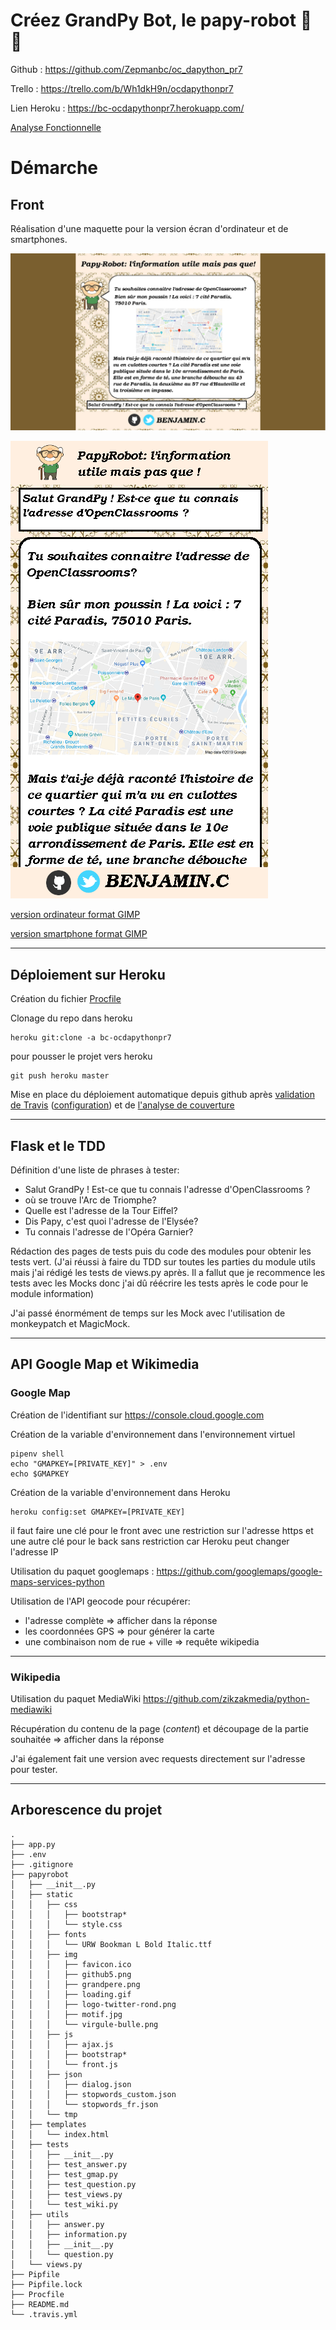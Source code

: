 # Créez GrandPy Bot, le papy-robot 🤖 👴

Github : https://github.com/Zepmanbc/oc_dapython_pr7

Trello : https://trello.com/b/Wh1dkH9n/ocdapythonpr7

Lien Heroku : https://bc-ocdapythonpr7.herokuapp.com/

[Analyse Fonctionnelle](https://github.com/Zepmanbc/oc_dapython_pr7/blob/master/doc/analyse_fonctionelle.md)

# Démarche

## Front

Réalisation d'une maquette pour la version écran d'ordinateur et de smartphones.

![version ordinateur](front/version_ordi.png)

![version smartphone](front/version_mobile.png)

[version ordinateur format GIMP](https://github.com/Zepmanbc/oc_dapython_pr7/raw/master/doc/front/version_ordi.xcf)

[version smartphone format GIMP](https://github.com/Zepmanbc/oc_dapython_pr7/raw/master/doc/front/version_mobile.xcf)

---

## Déploiement sur Heroku

Création du fichier [Procfile](https://github.com/Zepmanbc/oc_dapython_pr7/blob/master/Procfile)

Clonage du repo dans heroku

    heroku git:clone -a bc-ocdapythonpr7

pour pousser le projet vers heroku

    git push heroku master

Mise en place du déploiement automatique depuis github après [validation de Travis](https://www.travis-ci.org/Zepmanbc/oc_dapython_pr7) ([configuration](https://github.com/Zepmanbc/oc_dapython_pr7/blob/master/.travis.yml)) et de [l'analyse de couverture](https://coveralls.io/github/Zepmanbc/oc_dapython_pr7)

---

## Flask et le TDD

Définition d'une liste de phrases à tester:

* Salut GrandPy ! Est-ce que tu connais l'adresse d'OpenClassrooms ?
* où se trouve l'Arc de Triomphe?
* Quelle est l'adresse de la Tour Eiffel?
* Dis Papy, c'est quoi l'adresse de l'Elysée?
* Tu connais l'adresse de l'Opéra Garnier?

Rédaction des pages de tests puis du code des modules pour obtenir les tests vert. (J'ai réussi à faire du TDD sur toutes les parties du module utils mais j'ai rédigé les tests de views.py après. Il a fallut que je recommence les tests avec les Mocks donc j'ai dû réécrire les tests après le code pour le module information)

J'ai passé énormément de temps sur les Mock avec l'utilisation de monkeypatch et MagicMock.

---

## API Google Map et Wikimedia

### Google Map

Création de l'identifiant sur https://console.cloud.google.com

Création de la variable d'environnement dans l'environnement virtuel

    pipenv shell
    echo "GMAPKEY=[PRIVATE_KEY]" > .env
    echo $GMAPKEY

Création de la variable d'environnement dans Heroku

    heroku config:set GMAPKEY=[PRIVATE_KEY]

il faut faire une clé pour le front avec une restriction sur l'adresse https et une autre clé pour le back sans restriction car Heroku peut changer l'adresse IP

Utilisation du paquet googlemaps : https://github.com/googlemaps/google-maps-services-python

Utilisation de l'API geocode pour récupérer:

* l'adresse complète => afficher dans la réponse
* les coordonnées GPS => pour générer la carte
* une combinaison nom de rue + ville => requête wikipedia

---

### Wikipedia

Utilisation du paquet MediaWiki https://github.com/zikzakmedia/python-mediawiki

Récupération du contenu de la page (*content*) et découpage de la partie souhaitée => afficher dans la réponse

J'ai également fait une version avec requests directement sur l'adresse pour tester.

---

## Arborescence du projet

    .
    ├── app.py
    ├── .env
    ├── .gitignore
    ├── papyrobot
    │   ├── __init__.py
    │   ├── static
    │   │   ├── css
    │   │   │   ├── bootstrap*
    │   │   │   └── style.css
    │   │   ├── fonts
    │   │   │   └── URW Bookman L Bold Italic.ttf
    │   │   ├── img
    │   │   │   ├── favicon.ico
    │   │   │   ├── github5.png
    │   │   │   ├── grandpere.png
    │   │   │   ├── loading.gif
    │   │   │   ├── logo-twitter-rond.png
    │   │   │   ├── motif.jpg
    │   │   │   └── virgule-bulle.png
    │   │   ├── js
    │   │   │   ├── ajax.js
    │   │   │   ├── bootstrap*
    │   │   │   └── front.js
    │   │   ├── json
    │   │   │   ├── dialog.json
    │   │   │   ├── stopwords_custom.json
    │   │   │   └── stopwords_fr.json
    │   │   └── tmp
    │   ├── templates
    │   │   └── index.html
    │   ├── tests
    │   │   ├── __init__.py
    │   │   ├── test_answer.py
    │   │   ├── test_gmap.py
    │   │   ├── test_question.py
    │   │   ├── test_views.py
    │   │   └── test_wiki.py
    │   ├── utils
    │   │   ├── answer.py
    │   │   ├── information.py
    │   │   ├── __init__.py
    │   │   └── question.py
    │   └── views.py
    ├── Pipfile
    ├── Pipfile.lock
    ├── Procfile
    ├── README.md
    └── .travis.yml